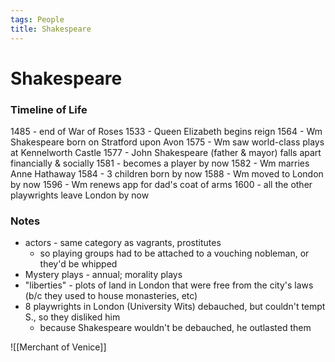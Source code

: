 ```yaml
---
tags: People
title: Shakespeare
---
```


# Shakespeare


### Timeline of Life
1485 - end of War of Roses
1533 - Queen Elizabeth begins reign
1564 - Wm Shakespeare born on Stratford upon Avon
1575 - Wm saw world-class plays at Kennelworth Castle
1577 - John Shakespeare (father & mayor) falls apart financially & socially
1581 - becomes a player by now
1582 - Wm marries Anne Hathaway
1584 - 3 children born by now
1588 - Wm moved to London by now
1596 - Wm renews app for dad's coat of arms
1600 - all the other playwrights leave London by now


### Notes
- actors - same category as vagrants, prostitutes
	- so playing groups had to be attached to a vouching nobleman, or they'd be whipped
- Mystery plays - annual; morality plays
- "liberties" - plots of land in London that were free from the city's laws (b/c they used to house monasteries, etc)
- 8 playwrights in London (University Wits) debauched, but couldn't tempt S., so they disliked him
	- because Shakespeare wouldn't be debauched, he outlasted them


![[Merchant of Venice]]


